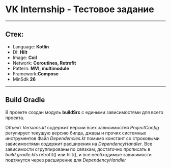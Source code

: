 # **VK Internship - Тестовое задание** #
***
## **Стек:** ##

* Language: **Kotlin**
* DI: **Hilt**
* Image: **Coil**
* Network: **Coroutines, Retrofit**
* Pattern: **MVI, multimodule**
* Framework:**Compose**
* MinSdk **26**
---
## Build Gradle ##

В проекте создан модуль **buildSrc** с едиными зависимостями для всего проекта.

Объект *Versions.kt* содержит версии всех зависимостей
*ProjectConfig* регулирует текущую версию билда, джавы и прочих системных инструментов
Файл *Dependencies.kt* помимо констант со строковыми зависимостями содержит расширения на *DependencyHandler*.
Все зависимости сгруппированы по связкам, достаточно прописать в *build.gradle.kts* retrofit() или hilt(), и все необходимые зависимости подтянутся через расширение для *DependencyHandler*
